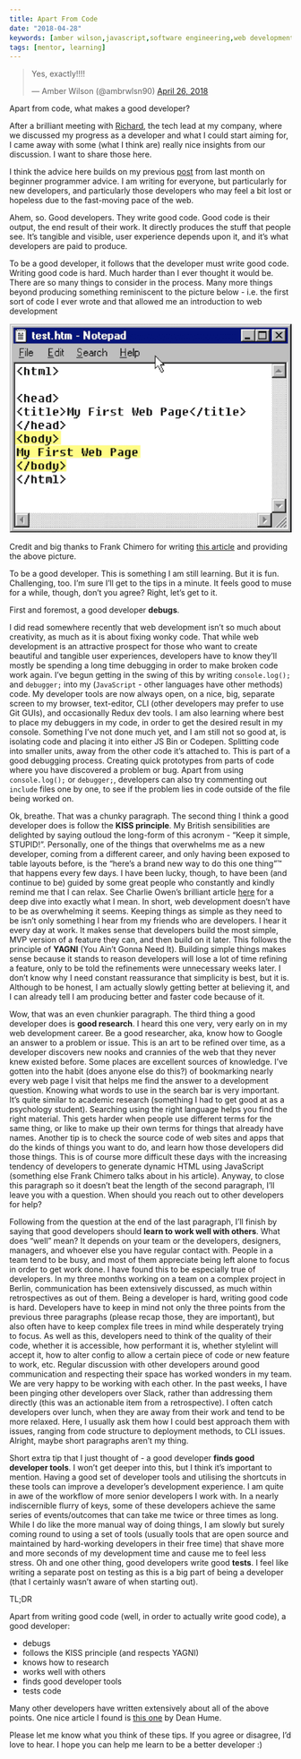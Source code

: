 ```yaml
---
title: Apart From Code
date: "2018-04-28"
keywords: [amber wilson,javascript,software engineering,web development, coding]
tags: [mentor, learning]
---
```

<p>
    <blockquote class="twitter-tweet" data-lang="en">
    <p lang="en" dir="ltr">Yes, exactly!!!!</p>&mdash; Amber Wilson (@ambrwlsn90) <a href="https://twitter.com/ambrwlsn90/status/989514766807904256?ref_src=twsrc%5Etfw">April 26, 2018</a></blockquote>
    <script async src="https://platform.twitter.com/widgets.js" charset="utf-8"></script>
</p>
Apart from code, what makes a good developer?

After a brilliant meeting with [Richard](https://twitter.com/richardbausek), the tech lead at my company, where we discussed my progress as a developer and what I could start aiming for, I came away with some (what I think are) really nice insights from our discussion. I want to share those here.

I think the advice here builds on my previous [post](https://amberwilson.co.uk/blog/beginner-programmer-advice/) from last month on beginner programmer advice. I am writing for everyone, but particularly for new developers, and particularly those developers who may feel a bit lost or hopeless due to the fast-moving pace of the web.

Ahem, so. Good developers. They write good code. Good code is their output, the end result of their work. It directly produces the stuff that people see. It’s tangible and visible, user experience depends upon it, and it’s what developers are paid to produce.

To be a good developer, it follows that the developer must write good code. Writing good code is hard. Much harder than I ever thought it would be. There are so many things to consider in the process. Many more things beyond producing something reminiscent to the picture below - i.e. the first sort of code I ever wrote and that allowed me an introduction to web development

![Old and basic HTML code](img/test.png)

Credit and big thanks to Frank Chimero for writing [this article](https://frankchimero.com/writing/everything-easy-is-hard-again/) and providing the above picture.

To be a good developer. This is something I am still learning. But it is fun. Challenging, too. I’m sure I’ll get to the tips in a minute. It feels good to muse for a while, though, don’t you agree? Right, let’s get to it.

First and foremost, a good developer **debugs**.

I did read somewhere recently that web development isn’t so much about creativity, as much as it is about fixing wonky code. That while web development is an attractive prospect for those who want to create beautiful and tangible user experiences, developers have to know they’ll mostly be spending a long time debugging in order to make broken code work again. I’ve begun getting in the swing of this by writing `console.log();` and `debugger;` into my (`JavaScript` - other languages have other methods) code. My developer tools are now always open, on a nice, big, separate screen to my browser, text-editor, CLI (other developers may prefer to use Git GUIs), and occasionally Redux dev tools. I am also learning where best to place my debuggers in my code, in order to get the desired result in my console. Something I’ve not done much yet, and I am still not so good at, is isolating code and placing it into either JS Bin or Codepen. Splitting code into smaller units, away from the other code it’s attached to. This is part of a good debugging process. Creating quick prototypes from parts of code where you have discovered a problem or bug. Apart from using `console.log();` or `debugger;`, developers can also try commenting out `include` files one by one, to see if the problem lies in code outside of the file being worked on.

Ok, breathe. That was a chunky paragraph. The second thing I think a good developer does is follow the **KISS principle**. My British sensibilities are delighted by saying outloud the long-form of this acronym - “Keep it simple, STUPID!”. Personally, one of the things that overwhelms me as a new developer, coming from a different career, and only having been exposed to table layouts before, is the “here’s a brand new way to do this one thing”™ that happens every few days. I have been lucky, though, to have been (and continue to be) guided by some great people who constantly and kindly remind me that I can relax. See Charlie Owen’s brilliant article [here](https://sonniesedge.co.uk/talks/dear-developer) for a deep dive into exactly what I mean. In short, web development doesn’t have to be as overwhelming it seems. Keeping things as simple as they need to be isn’t only something I hear from my friends who are developers. I hear it every day at work. It makes sense that developers build the most simple, MVP version of a feature they can, and then build on it later. This follows the principle of **YAGNI** (You Ain’t Gonna Need It). Building simple things makes sense because it stands to reason developers will lose a lot of time refining a feature, only to be told the refinements were unnecessary weeks later. I don’t know why I need constant reassurance that simplicity is best, but it is. Although to be honest, I am actually slowly getting better at believing it, and I can already tell I am producing better and faster code because of it.

Wow, that was an even chunkier paragraph. The third thing a good developer does is **good research**. I heard this one very, very early on in my web development career. Be a good researcher, aka, know how to Google an answer to a problem or issue. This is an art to be refined over time, as a developer discovers new nooks and crannies of the web that they never knew existed before. Some places are excellent sources of knowledge. I’ve gotten into the habit (does anyone else do this?) of bookmarking nearly every web page I visit that helps me find the answer to a development question. Knowing what words to use in the search bar is very important. It’s quite similar to academic research (something I had to get good at as a psychology student). Searching using the right language helps you find the right material. This gets harder when people use different terms for the same thing, or like to make up their own terms for things that already have names. Another tip is to check the source code of web sites and apps that do the kinds of things you want to do, and learn how those developers did those things. This is of course more difficult these days with the increasing tendency of developers to generate dynamic HTML using JavaScript (something else Frank Chimero talks about in his article). Anyway, to close this paragraph so it doesn’t beat the length of the second paragraph, I’ll leave you with a question. When should you reach out to other developers for help?

Following from the question at the end of the last paragraph, I’ll finish by saying that good developers should **learn to work well with others**. What does “well” mean? It depends on your team or the developers, designers, managers, and whoever else you have regular contact with. People in a team tend to be busy, and most of them appreciate being left alone to focus in order to get work done. I have found this to be especially true of developers. In my three months working on a team on a complex project in Berlin, communication has been extensively discussed, as much within retrospectives as out of them. Being a developer is hard, writing good code is hard. Developers have to keep in mind not only the three points from the previous three paragraphs (please recap those, they are important), but also often have to keep complex file trees in mind while desperately trying to focus. As well as this, developers need to think of the quality of their code, whether it is accessible, how performant it is, whether stylelint will accept it, how to alter config to allow a certain piece of code or new feature to work, etc. Regular discussion with other developers around good communication and respecting their space has worked wonders in my team. We are very happy to be working with each other. In the past weeks, I have been pinging other developers over Slack, rather than addressing them directly (this was an actionable item from a retrospective). I often catch developers over lunch, when they are away from their work and tend to be more relaxed. Here, I usually ask them how I could best approach them with issues, ranging from code structure to deployment methods, to CLI issues. Alright, maybe short paragraphs aren’t my thing.

Short extra tip that I just thought of - a good developer **finds good developer tools**. I won’t get deeper into this, but I think it’s important to mention. Having a good set of developer tools and utilising the shortcuts in these tools can improve a developer’s development experience. I am quite in awe of the workflow of more senior developers I work with. In a nearly indiscernible flurry of keys, some of these developers achieve the same series of events/outcomes that can take me twice or three times as long. While I do like the more manual way of doing things, I am slowly but surely coming round to using a set of tools (usually tools that are open source and maintained by hard-working developers in their free time) that shave more and more seconds of my development time and cause me to feel less stress. Oh and one other thing, good developers write good **tests**. I feel like writing a separate post on testing as this is a big part of being a developer (that I certainly wasn’t aware of when starting out).

TL;DR

Apart from writing good code (well, in order to actually write good code), a good developer:

*   debugs
*   follows the KISS principle (and respects YAGNI)
*   knows how to research
*   works well with others
*   finds good developer tools
*   tests code

Many other developers have written extensively about all of the above points. One nice article I found is [this one](https://24ways.org/2017/levelling-up-for-junior-developers/) by Dean Hume.

Please let me know what you think of these tips. If you agree or disagree, I’d love to hear. I hope you can help me learn to be a better developer :)